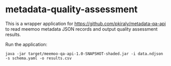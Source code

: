 # metadata-quality-assessment

This is a wrapper application for https://github.com/pkiraly/metadata-qa-api to read meemoo metadata JSON records and output quality assessment results.

Run the application:
```
java -jar target/meemoo-qa-api-1.0-SNAPSHOT-shaded.jar -i data.ndjson -s schema.yaml -o results.csv

```
